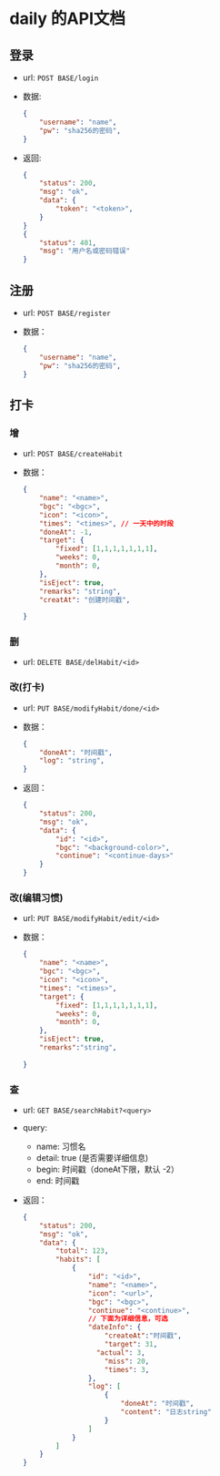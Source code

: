# daily 的API文档

## 登录

- url: `POST BASE/login`

- 数据: 

  ```json
  {
      "username": "name",
      "pw": "sha256的密码",
  }
  ```

- 返回:

  ```json
  {
      "status": 200,
      "msg": "ok",
      "data": {
          "token": "<token>",
      }
  }
  {
      "status": 401,
      "msg": "用户名或密码错误"
  }
  ```

## 注册

- url: `POST BASE/register`

- 数据：

  ```json
  {
      "username": "name",
      "pw": "sha256的密码",
  }
  ```

  

## 打卡

### 增

- url: `POST BASE/createHabit`

- 数据：

  ```json
  {
      "name": "<name>",
      "bgc": "<bgc>",
      "icon": "<icon>",
      "times": "<times>", // 一天中的时段
      "doneAt": -1,
      "target": {
          "fixed": [1,1,1,1,1,1,1],
          "weeks": 0,
          "month": 0,
      },
      "isEject": true,
      "remarks": "string",
      "creatAt": "创建时间戳",
      
  }
  ```

### 删

- url: `DELETE BASE/delHabit/<id>`

### 改(打卡)

- url: `PUT BASE/modifyHabit/done/<id>`

- 数据：

  ```json
  {
      "doneAt": "时间戳",
      "log": "string",
  }
  ```

- 返回：

  ```json
  {
      "status": 200,
      "msg": "ok",
      "data": {
          "id": "<id>",
          "bgc": "<background-color>",
          "continue": "<continue-days>"
      }
  }
  ```

### 改(编辑习惯)

- url: `PUT BASE/modifyHabit/edit/<id>`

- 数据：

  ```json
  {
      "name": "<name>",
      "bgc": "<bgc>",
      "icon": "<icon>",
      "times": "<times>",
      "target": {
          "fixed": [1,1,1,1,1,1,1],
          "weeks": 0,
          "month": 0,
      },
      "isEject": true,
      "remarks":"string",
      
  }
  ```

  

### 查

- url: `GET BASE/searchHabit?<query>`

- query: 

  - name: 习惯名
  - detail: true (是否需要详细信息)
  - begin: 时间戳（doneAt下限，默认 -2）
  - end: 时间戳

- 返回：

  ```json
  {
      "status": 200,
      "msg": "ok",
      "data": {
          "total": 123,
          "habits": [
              {
                  "id": "<id>",
                  "name": "<name>",
                  "icon": "<url>",
                  "bgc": "<bgc>",
                  "continue": "<continue>",
                  // 下面为详细信息，可选
                  "dateInfo": {
                      "createAt":"时间戳",
                      "target": 31,
                  	"actual": 3,
                      "miss": 20,
                      "times": 3,  
                  },
                  "log": [
                      {
                          "doneAt": "时间戳",
                          "content": "日志string"
                      }
                  ]
              }
          ]
      }
  }
  ```

  